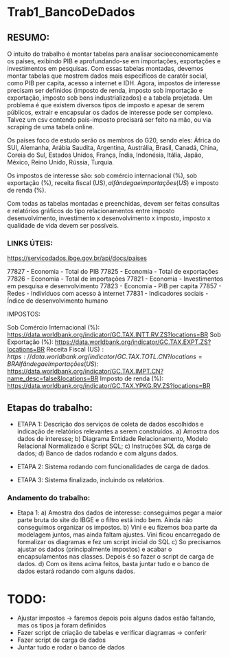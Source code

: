 # Trab1_BancoDeDados

## RESUMO: 
O intuito do trabalho é montar tabelas para analisar socioeconomicamente os países, exibindo PIB e aprofundando-se em importações,
exportações e investimentos em pesquisas. Com essas tabelas montadas, devemos montar tabelas que mostrem dados mais específicos de caratér
social, como PIB per capita, acesso a internet e IDH. 
Agora, impostos de interesse precisam ser definidos (imposto de renda, imposto sob importação e exportação, imposto sob bens
industrializados) e a tabela projetada. Um problema é que existem diversos tipos de imposto e apesar de serem públicos, extrair e
encapsular os dados de interesse pode ser complexo. Talvez um csv contendo país-imposto precisará ser feito na mão, ou via scraping de uma
tabela online.  

Os países foco de estudo serão os membros do G20, sendo eles: África do SUl, Alemanha, Arábia Saudita, Argentina, Austrália, Brasil, Canadá, China, Coreia do Sul, Estados Unidos, França, Índia, Indonésia, Itália, Japão, México, Reino Unido, Rússia, Turquia.

Os impostos de interesse são: sob comércio internacional (%), sob exportação (%), receita fiscal (US$), alfândega e importações (US$) e imposto de renda (%). 

Com todas as tabelas montadas e preenchidas, devem ser feitas consultas e relatórios gráficos do tipo relacionamentos entre imposto
desenvolvimento, investimento x desenvolvimento x imposto, imposto x qualidade de vida devem ser possíveis. 

### LINKS ÚTEIS:

https://servicodados.ibge.gov.br/api/docs/paises

77827 - Economia - Total do PIB
77825 - Economia - Total de exportações
77826 - Economia - Total de importações
77821 - Economia - Investimentos em pesquisa e desenvolvimento
77823 - Economia - PIB per capita
77857 - Redes - Indivíduos com acesso à internet
77831 - Indicadores sociais - Índice de desenvolvimento humano

IMPOSTOS: 

Sob Comércio Internacional (%): https://data.worldbank.org/indicator/GC.TAX.INTT.RV.ZS?locations=BR
Sob Exportação (%): https://data.worldbank.org/indicator/GC.TAX.EXPT.ZS?locations=BR
Receita Fiscal (US$): https://data.worldbank.org/indicator/GC.TAX.TOTL.CN?locations=BR
Alfândega e Importações (US$): https://data.worldbank.org/indicator/GC.TAX.IMPT.CN?name_desc=false&locations=BR
Imposto de renda (%): https://data.worldbank.org/indicator/GC.TAX.YPKG.RV.ZS?locations=BR

## Etapas do trabalho:

* ETAPA 1: Descrição dos serviços de coleta de dados escolhidos e indicação de relatórios relevantes a serem construídos.
    a) Amostra dos dados de interesse;
    b) Diagrama Entidade Relacionamento, Modelo Relacional Normalizado e Script SQL;
    c) Instruções SQL da carga de dados;
    d) Banco de dados rodando e com alguns dados.

* ETAPA 2: Sistema rodando com funcionalidades de carga de dados.

* ETAPA 3: Sistema finalizado, incluindo os relatórios.

### Andamento do trabalho:

* Etapa 1:
    a) Amostra dos dados de interesse: conseguimos pegar a maior parte bruta do site do IBGE e o filtro está indo bem. Ainda não conseguimos organizar os impostos.
    b) Vini e eu fizemos boa parte da modelagem juntos, mas ainda faltam ajustes. Vini ficou encarregado de formalizar os diagramas e fez um script inicial do SQL 
    c) So precisamos ajustar os dados (principalmente impostos) e acabar o encapsulamentos nas classes. Depois é so fazer o script de carga de dados.
    d) Com os itens acima feitos, basta juntar tudo e o banco de dados estará rodando com alguns dados.

# TODO:
* Ajustar impostos -> faremos depois pois alguns dados estão faltando, mas os tipos ja foram definidos
* Fazer script de criação de tabelas e verificar diagramas -> conferir
* Fazer script de carga de dados
* Juntar tudo e rodar o banco de dados